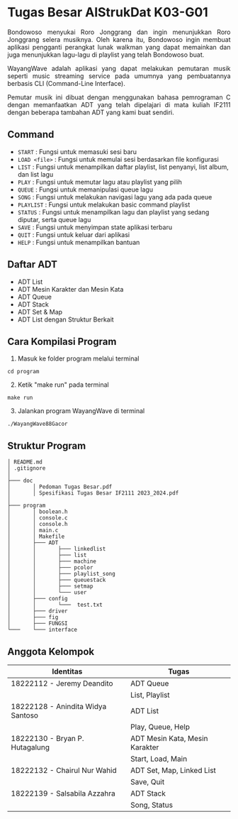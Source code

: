 # Tugas Besar AlStrukDat K03-G01

<p align="justify"> Bondowoso menyukai Roro Jonggrang dan ingin menunjukkan Roro Jonggrang selera musiknya. Oleh karena itu, Bondowoso ingin membuat aplikasi pengganti perangkat lunak walkman yang  dapat memainkan dan juga menunjukkan lagu-lagu di playlist yang telah Bondowoso buat. </p>

<p align="justify"> WayangWave adalah aplikasi yang dapat melakukan pemutaran musik seperti music streaming service pada umumnya yang pembuatannya berbasis CLI (Command-Line Interface). </p>

<p align="justify"> Pemutar musik ini dibuat dengan menggunakan bahasa pemrograman C dengan memanfaatkan ADT yang telah dipelajari di mata kuliah IF2111 dengan beberapa tambahan ADT yang kami buat sendiri.  </p>

## Command
* `START` : Fungsi untuk memasuki sesi baru
* `LOAD <file>` : Fungsi untuk memulai sesi berdasarkan file konfigurasi
* `LIST` : Fungsi untuk menampilkan daftar playlist, list penyanyi, list album, dan list lagu
* `PLAY` : Fungsi untuk memutar lagu atau playlist yang pilih 
* `QUEUE` : Fungsi untuk memanipulasi queue lagu
* `SONG` : Fungsi untuk melakukan navigasi lagu yang ada pada queue
* `PLAYLIST` : Fungsi untuk melakukan basic command playlist
* `STATUS` : Fungsi untuk menampilkan lagu dan playlist yang sedang diputar, serta queue lagu
* `SAVE` : Fungsi untuk menyimpan state aplikasi terbaru
* `QUIT` : Fungsi untuk keluar dari aplikasi
* `HELP` : Fungsi untuk menampilkan bantuan

## Daftar ADT
* ADT List
* ADT Mesin Karakter dan Mesin Kata
* ADT Queue
* ADT Stack
* ADT Set & Map
* ADT List dengan Struktur Berkait

## Cara Kompilasi Program
1. Masuk ke folder program melalui terminal
```
cd program
```
2. Ketik "make run" pada terminal
```
make run
```
3. Jalankan program WayangWave di terminal
```
./WayangWave88Gacor
```

## Struktur Program
```
│ README.md
│ .gitignore
│
├─── doc
│       │ Pedoman Tugas Besar.pdf
│       │ Spesifikasi Tugas Besar IF2111 2023_2024.pdf
│
├─── program
│       │ boolean.h
│       │ console.c
│       │ console.h
│       │ main.c
│       │ Makefile
│       ├─── ADT
│       │       ├─── linkedlist
│       │       ├─── list
│       │       ├─── machine
│       │       ├─── pcolor
│       │       ├─── playlist_song
│       │       ├─── queuestack
│       │       ├─── setmap
│       │       └─── user
│       ├─── config
│       │       └───  test.txt
│       ├─── driver
│       ├─── fig
│       ├─── FUNGSI
└───    └─── interface
```

## Anggota Kelompok
| Identitas                          | Tugas |
| -----------------------------------|-----------------|
| 18222112 - Jeremy Deandito         | ADT Queue       |
|                                    | List, Playlist  |
| 18222128 - Anindita Widya Santoso  | ADT List        |
|                                    | Play, Queue, Help|
| 18222130 - Bryan P. Hutagalung     | ADT Mesin Kata, Mesin Karakter |
|                                    | Start, Load, Main |
| 18222132 - Chairul Nur Wahid       | ADT Set, Map, Linked List |
|                                    | Save, Quit  |
| 18222139 - Salsabila Azzahra       | ADT Stack |
|                                    | Song, Status |